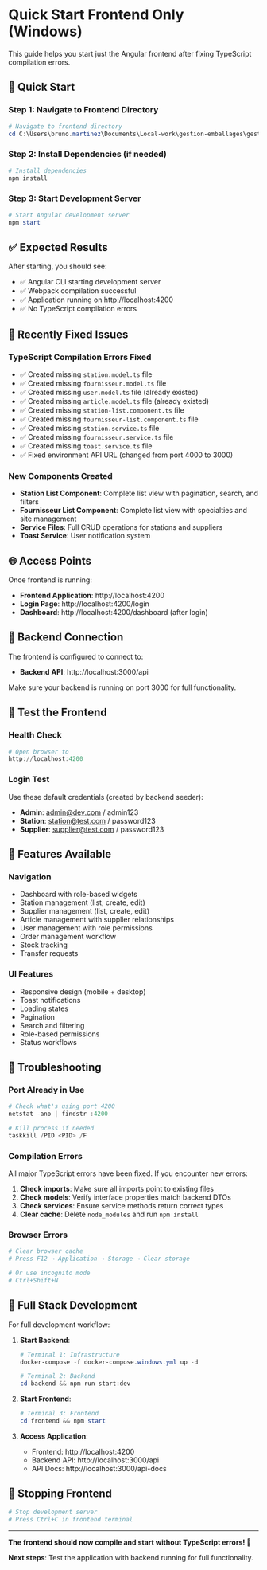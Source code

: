 # Quick Start Frontend Only (Windows)

This guide helps you start just the Angular frontend after fixing TypeScript compilation errors.

## 🚀 Quick Start

### Step 1: Navigate to Frontend Directory
```powershell
# Navigate to frontend directory
cd C:\Users\bruno.martinez\Documents\Local-work\gestion-emballages\gestion-emballages-v2\frontend
```

### Step 2: Install Dependencies (if needed)
```powershell
# Install dependencies
npm install
```

### Step 3: Start Development Server
```powershell
# Start Angular development server
npm start
```

## ✅ Expected Results

After starting, you should see:
- ✅ Angular CLI starting development server
- ✅ Webpack compilation successful
- ✅ Application running on http://localhost:4200
- ✅ No TypeScript compilation errors

## 🔧 Recently Fixed Issues

### TypeScript Compilation Errors Fixed
- ✅ Created missing `station.model.ts` file
- ✅ Created missing `fournisseur.model.ts` file  
- ✅ Created missing `user.model.ts` file (already existed)
- ✅ Created missing `article.model.ts` file (already existed)
- ✅ Created missing `station-list.component.ts` file
- ✅ Created missing `fournisseur-list.component.ts` file
- ✅ Created missing `station.service.ts` file
- ✅ Created missing `fournisseur.service.ts` file
- ✅ Created missing `toast.service.ts` file
- ✅ Fixed environment API URL (changed from port 4000 to 3000)

### New Components Created
- **Station List Component**: Complete list view with pagination, search, and filters
- **Fournisseur List Component**: Complete list view with specialties and site management
- **Service Files**: Full CRUD operations for stations and suppliers
- **Toast Service**: User notification system

## 🌐 Access Points

Once frontend is running:
- **Frontend Application**: http://localhost:4200
- **Login Page**: http://localhost:4200/login
- **Dashboard**: http://localhost:4200/dashboard (after login)

## 🔗 Backend Connection

The frontend is configured to connect to:
- **Backend API**: http://localhost:3000/api

Make sure your backend is running on port 3000 for full functionality.

## 🧪 Test the Frontend

### Health Check
```powershell
# Open browser to
http://localhost:4200
```

### Login Test
Use these default credentials (created by backend seeder):
- **Admin**: admin@dev.com / admin123
- **Station**: station@test.com / password123
- **Supplier**: supplier@test.com / password123

## 📱 Features Available

### Navigation
- Dashboard with role-based widgets
- Station management (list, create, edit)
- Supplier management (list, create, edit)
- Article management with supplier relationships
- User management with role permissions
- Order management workflow
- Stock tracking
- Transfer requests

### UI Features
- Responsive design (mobile + desktop)
- Toast notifications
- Loading states
- Pagination
- Search and filtering
- Role-based permissions
- Status workflows

## 🔧 Troubleshooting

### Port Already in Use
```powershell
# Check what's using port 4200
netstat -ano | findstr :4200

# Kill process if needed
taskkill /PID <PID> /F
```

### Compilation Errors
All major TypeScript errors have been fixed. If you encounter new errors:

1. **Check imports**: Make sure all imports point to existing files
2. **Check models**: Verify interface properties match backend DTOs
3. **Check services**: Ensure service methods return correct types
4. **Clear cache**: Delete `node_modules` and run `npm install`

### Browser Errors
```powershell
# Clear browser cache
# Press F12 → Application → Storage → Clear storage

# Or use incognito mode
# Ctrl+Shift+N
```

## 🔄 Full Stack Development

For full development workflow:

1. **Start Backend**:
   ```powershell
   # Terminal 1: Infrastructure
   docker-compose -f docker-compose.windows.yml up -d
   
   # Terminal 2: Backend
   cd backend && npm run start:dev
   ```

2. **Start Frontend**:
   ```powershell
   # Terminal 3: Frontend
   cd frontend && npm start
   ```

3. **Access Application**:
   - Frontend: http://localhost:4200
   - Backend API: http://localhost:3000/api
   - API Docs: http://localhost:3000/api-docs

## 🛑 Stopping Frontend

```powershell
# Stop development server
# Press Ctrl+C in frontend terminal
```

---

**The frontend should now compile and start without TypeScript errors! 🎉**

**Next steps**: Test the application with backend running for full functionality.
